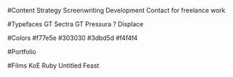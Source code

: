 #Content Strategy
	Screenwriting
	Development
	Contact for freelance work


#Typefaces
	GT Sectra
	GT Pressura
	? Displace

#Colors
	#f77e5e
	#303030
	#3dbd5d
	#f4f4f4
	

#Portfolio

#Films
	KoE
	Ruby
	Untitled Feast	
